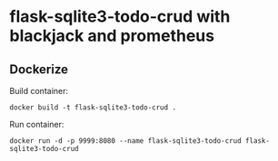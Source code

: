 # flask-sqlite3-todo-crud with blackjack and prometheus

## Dockerize

Build container:

```console
docker build -t flask-sqlite3-todo-crud .
```

Run container:

```console
docker run -d -p 9999:8080 --name flask-sqlite3-todo-crud flask-sqlite3-todo-crud
```